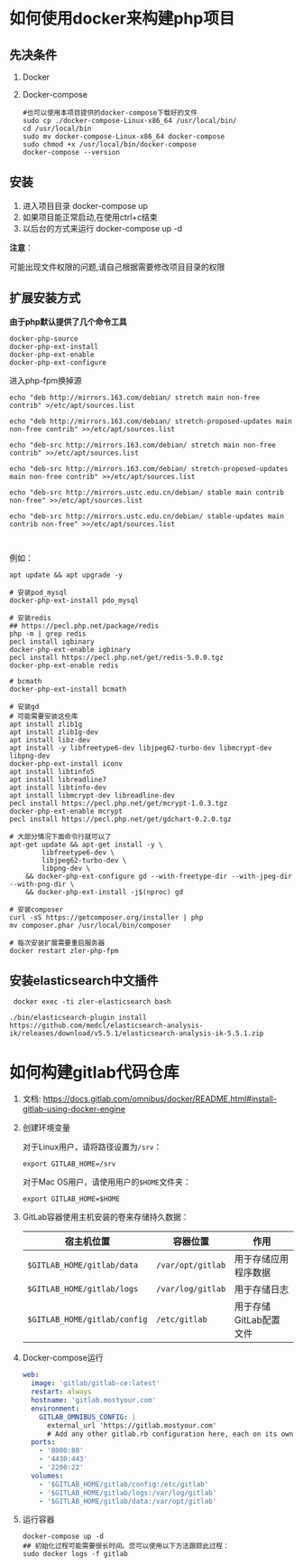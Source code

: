 # 如何使用docker来构建php项目
## 先决条件

1. Docker

2. Docker-compose

   ```shell
   #也可以使用本项目提供的docker-compose下载好的文件
   sudo cp ./docker-compose-Linux-x86_64 /usr/local/bin/
   cd /usr/local/bin
   sudo mv docker-compose-Linux-x86_64 docker-compose
   sudo chmod +x /usr/local/bin/docker-compose
   docker-compose --version
   ```

## 安装

1. 进入项目目录 docker-compose up
2. 如果项目能正常启动,在使用ctrl+c结束
3. 以后台的方式来运行 docker-compose up -d

**注意**：

可能出现文件权限的问题,请自己根据需要修改项目目录的权限

## 扩展安装方式

**由于php默认提供了几个命令工具**

```shell
docker-php-source
docker-php-ext-install
docker-php-ext-enable
docker-php-ext-configure
```

进入php-fpm换掉源

```
echo "deb http://mirrors.163.com/debian/ stretch main non-free contrib" >/etc/apt/sources.list

echo "deb http://mirrors.163.com/debian/ stretch-proposed-updates main non-free contrib" >>/etc/apt/sources.list

echo "deb-src http://mirrors.163.com/debian/ stretch main non-free contrib" >>/etc/apt/sources.list

echo "deb-src http://mirrors.163.com/debian/ stretch-proposed-updates main non-free contrib" >>/etc/apt/sources.list

echo "deb-src http://mirrors.ustc.edu.cn/debian/ stable main contrib non-free" >>/etc/apt/sources.list

echo "deb-src http://mirrors.ustc.edu.cn/debian/ stable-updates main contrib non-free" >>/etc/apt/sources.list



```

例如：

```shell
apt update && apt upgrade -y

# 安装pod_mysql
docker-php-ext-install pdo_mysql

# 安装redis
## https://pecl.php.net/package/redis
php -m | grep redis
pecl install igbinary
docker-php-ext-enable igbinary
pecl install https://pecl.php.net/get/redis-5.0.0.tgz
docker-php-ext-enable redis

# bcmath
docker-php-ext-install bcmath

# 安装gd
# 可能需要安装这些库
apt install zlib1g
apt install zlib1g-dev
apt install libz-dev
apt install -y libfreetype6-dev libjpeg62-turbo-dev libmcrypt-dev libpng-dev 
docker-php-ext-install iconv
apt install libtinfo5
apt install libreadline7   
apt install libtinfo-dev
apt install libmcrypt-dev libreadline-dev
pecl install https://pecl.php.net/get/mcrypt-1.0.3.tgz 
docker-php-ext-enable mcrypt
pecl install https://pecl.php.net/get/gdchart-0.2.0.tgz

# 大部分情况下面命令行就可以了
apt-get update && apt-get install -y \
        libfreetype6-dev \
        libjpeg62-turbo-dev \
        libpng-dev \
    && docker-php-ext-configure gd --with-freetype-dir --with-jpeg-dir --with-png-dir \
    && docker-php-ext-install -j$(nproc) gd

# 安装composer
curl -sS https://getcomposer.org/installer | php
mv composer.phar /usr/local/bin/composer

# 每次安装扩展需要重启服务器
docker restart zler-php-fpm
```

## 安装elasticsearch中文插件

```shell
 docker exec -ti zler-elasticsearch bash
 
./bin/elasticsearch-plugin install https://github.com/medcl/elasticsearch-analysis-ik/releases/download/v5.5.1/elasticsearch-analysis-ik-5.5.1.zip
```



# 如何构建gitlab代码仓库

1. 文档: https://docs.gitlab.com/omnibus/docker/README.html#install-gitlab-using-docker-engine

2. 创建环境变量

   对于Linux用户，请将路径设置为`/srv`：

   ```shell
   export GITLAB_HOME=/srv
   ```

   对于Mac OS用户，请使用用户的`$HOME`文件夹：

   ```shell
   export GITLAB_HOME=$HOME
   ```

3. GitLab容器使用主机安装的卷来存储持久数据：

   | 宿主机位置                   | 容器位置          | 作用                   |
   | ---------------------------- | ----------------- | ---------------------- |
   | `$GITLAB_HOME/gitlab/data`   | `/var/opt/gitlab` | 用于存储应用程序数据   |
   | `$GITLAB_HOME/gitlab/logs`   | `/var/log/gitlab` | 用于存储日志           |
   | `$GITLAB_HOME/gitlab/config` | `/etc/gitlab`     | 用于存储GitLab配置文件 |

4. Docker-compose运行

   ```yaml
   web:
     image: 'gitlab/gitlab-ce:latest'
     restart: always
     hostname: 'gitlab.mostyour.com'
     environment:
       GITLAB_OMNIBUS_CONFIG: |
         external_url 'https://gitlab.mostyour.com'
         # Add any other gitlab.rb configuration here, each on its own line
     ports:
       - '8000:80'
       - '4430:443'
       - '2200:22'
     volumes:
       - '$GITLAB_HOME/gitlab/config:/etc/gitlab'
       - '$GITLAB_HOME/gitlab/logs:/var/log/gitlab'
       - '$GITLAB_HOME/gitlab/data:/var/opt/gitlab'
   ```

5. 运行容器

   ```shell
   docker-compose up -d
   ## 初始化过程可能需要很长时间。您可以使用以下方法跟踪此过程：
   sudo docker logs -f gitlab
   ```








